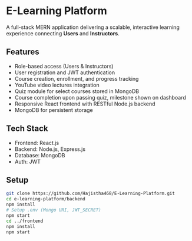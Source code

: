 # E-Learning Platform

A full-stack MERN application delivering a scalable, interactive learning experience connecting **Users** and **Instructors**.

## Features

- Role-based access (Users & Instructors)
- User registration and JWT authentication
- Course creation, enrollment, and progress tracking
- YouTube video lectures integration
- Quiz module for select courses stored in MongoDB
- Course completion upon passing quiz, milestone shown on dashboard
- Responsive React frontend with RESTful Node.js backend
- MongoDB for persistent storage

## Tech Stack

- Frontend: React.js  
- Backend: Node.js, Express.js  
- Database: MongoDB  
- Auth: JWT  

## Setup

```bash
git clone https://github.com/Hajistha468/E-Learning-Platform.git
cd e-learning-platform/backend
npm install
# Setup .env (Mongo URI, JWT_SECRET)
npm start
cd ../frontend
npm install
npm start
